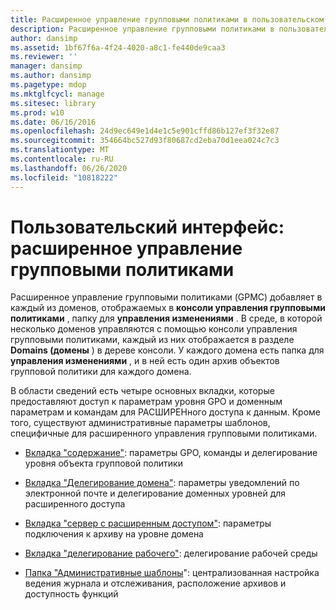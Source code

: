 ```yaml
---
title: Расширенное управление групповыми политиками в пользовательском интерфейсе
description: Расширенное управление групповыми политиками в пользовательском интерфейсе
author: dansimp
ms.assetid: 1bf67f6a-4f24-4020-a8c1-fe440de9caa3
ms.reviewer: ''
manager: dansimp
ms.author: dansimp
ms.pagetype: mdop
ms.mktglfcycl: manage
ms.sitesec: library
ms.prod: w10
ms.date: 06/16/2016
ms.openlocfilehash: 24d9ec649e1d4e1c5e901cffd86b127ef3f32e87
ms.sourcegitcommit: 354664bc527d93f80687cd2eba70d1eea024c7c3
ms.translationtype: MT
ms.contentlocale: ru-RU
ms.lasthandoff: 06/26/2020
ms.locfileid: "10818222"
---
```

# Пользовательский интерфейс: расширенное управление групповыми политиками


Расширенное управление групповыми политиками (GPMC) добавляет в каждый из доменов, отображаемых в **консоли управления групповыми политиками** , папку для **управления изменениями** . В среде, в которой несколько доменов управляются с помощью консоли управления групповыми политиками, каждый из них отображается в разделе **Domains (домены** ) в дереве консоли. У каждого домена есть папка для **управления изменениями** , и в ней есть один архив объектов групповой политики для каждого домена.

В области сведений есть четыре основных вкладки, которые предоставляют доступ к параметрам уровня GPO и доменным параметрам и командам для РАСШИРЕНного доступа к данным. Кроме того, существуют административные параметры шаблонов, специфичные для расширенного управления групповыми политиками.

-   [Вкладка "содержание"](contents-tab-agpm40.md): параметры GPO, команды и делегирование уровня объекта групповой политики

-   [Вкладка "Делегирование домена"](domain-delegation-tab-agpm40.md): параметры уведомлений по электронной почте и делегирование доменных уровней для расширенного доступа

-   [Вкладка "сервер с расширенным доступом"](agpm-server-tab-agpm40.md): параметры подключения к архиву на уровне домена

-   [Вкладка "делегирование рабочего"](production-delegation-tab-agpm40.md): делегирование рабочей среды

-   [Папка "Административные шаблоны](administrative-templates-folder-agpm40.md)": централизованная настройка ведения журнала и отслеживания, расположение архивов и доступность функций

 

 





